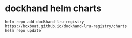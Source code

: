 # dockhand helm charts
```shell
helm repo add dockhand-lru-registry https://boxboat.github.io/dockhand-lru-registry/charts
helm repo update
```